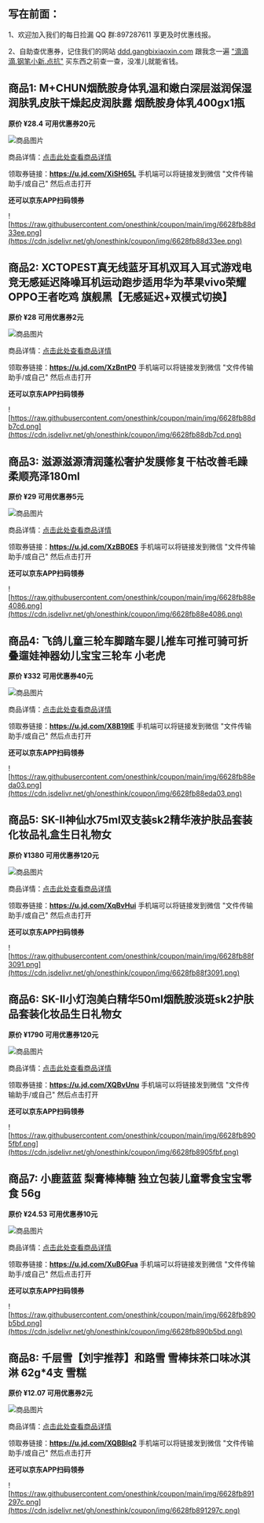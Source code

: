 ## 写在前面：

1、欢迎加入我们的每日捡漏 QQ 群:897287611 享更及时优惠线报。

2、自助查优惠券，记住我们的网站 [ddd.gangbixiaoxin.com](https://ddd.gangbixiaoxin.com) 跟我念一遍 ["滴滴滴.钢笔小新.点抗"](https://ddd.gangbixiaoxin.com) 买东西之前查一查，没准儿就能省钱。

## 商品1: M+CHUN烟酰胺身体乳温和嫩白深层滋润保湿润肤乳皮肤干燥起皮润肤露 烟酰胺身体乳400gx1瓶

**原价 ¥28.4 可用优惠券20元**

![商品图片](http://img14.360buyimg.com/n1/jfs/t1/244927/25/7154/90827/661793e8F57c35e19/32a3d741256a0984.png)

商品详情：[点击此处查看商品详情](https://union-click.jd.com/jdc?e=1003156031&amp;p=JF8BARoJK1olXwQAUFdVDk4WB18IGlocVAYGXF5YAU8WBV9MRANLAjZbERscSkAJHTdNTwcKBlMdBgABFksWAmYBG18dXQMLUF9bFxJSXzI4WgBiB3BJP18_YQ9iUAZTQzpzBmViElJROEonAG4IHFITWgALUW5cWEpHAj8JS1olXQYyFTBdCk8XAWwJEmsUbQYEVFxVDEMRAmkKElolXQ4FZInwsJ6dsrqAoo-L1dG784vUtJ-Ji184K1glXQcDVl5ZD0oVA184G2sWbVhsVQ1aDRsWBTxmRhxAHlRGUgUzCEsRBmkAGFMlXwcDVlxtOHtSVxVLTDxWWF1QMD0HCilPWitdewlqCk5sVgcGCjZTay5sQFJBNQ5rEF0hOHs)

领取券链接：**https://u.jd.com/XiSH65L** 手机端可以将链接发到微信 "文件传输助手/或自己" 然后点击打开

**还可以京东APP扫码领券**

![https://raw.githubusercontent.com/onesthink/coupon/main/img/6628fb88d33ee.png](https://cdn.jsdelivr.net/gh/onesthink/coupon/img/6628fb88d33ee.png)

## 商品2: XCTOPEST真无线蓝牙耳机双耳入耳式游戏电竞无感延迟降噪耳机运动跑步适用华为苹果vivo荣耀OPPO王者吃鸡 旗舰黑【无感延迟+双模式切换】

**原价 ¥28 可用优惠券2元**

![商品图片](http://img14.360buyimg.com/n1/jfs/t1/247744/35/4869/273105/65d444ecF63f015cb/81bcb4bf5d44b694.jpg)

商品详情：[点击此处查看商品详情](https://union-click.jd.com/jdc?e=1003156031&amp;p=JF8BARoJK1olXwMHXV5eD0oXB18IGlodWQ8DUV1eCEMWC19MRANLAjZbERscSkAJHTdNTwcKBlMdBgABFksWAmcMEloQXgUCXF9VFxJSXzI4UzB2Dn4LHwI4AC1QADdJbANXNAFwElJROEonAG4IHFITWgALUW5cWEpHAj8JS1olXQYyFTBdDU4TBWYOG2sUbQYEVFxVDEMRA24AGV4lXQ4FZInwsJ6dsrqAoo-L1dG784vUtJ-Ji184K1glXQcDVl5ZD0oVA184G2sWbVhsVQ1bC08eBGZmRhxAHlREHFczCE4UAmkAHlIlXwcDVlxtOHtXRDZzaA5mW05WVQkdACJRABJXQCdpLWVsUx4bASt3QiZ8GgtzCAZGMQpdOHs)

领取券链接：**https://u.jd.com/XzBntP0** 手机端可以将链接发到微信 "文件传输助手/或自己" 然后点击打开

**还可以京东APP扫码领券**

![https://raw.githubusercontent.com/onesthink/coupon/main/img/6628fb88db7cd.png](https://cdn.jsdelivr.net/gh/onesthink/coupon/img/6628fb88db7cd.png)

## 商品3: 滋源滋源清润蓬松奢护发膜修复干枯改善毛躁柔顺亮泽180ml

**原价 ¥29 可用优惠券5元**

![商品图片](http://img14.360buyimg.com/n1/jfs/t1/156657/13/42269/86273/65f01618F864b7cc4/081db10b9cd0a35e.jpg)

商品详情：[点击此处查看商品详情](https://union-click.jd.com/jdc?e=1003156031&amp;p=JF8BASYJK1olXwMFU11VDE4SAl8IGloUWAABVlxYC0InRzBQRQQlBENHFRxWFlVPRjtUBABAQlRcCEBdCUoWBmkLGVkQXg8dDRsBVXtLdWpwBS5cBGZKMgk9ewpVfmh8SwtlUQoyVW5eCUsQCmkPHVIQbQdSVQ5cWEpHAl8IG2tXM9KK2orbp52onbqDsI2w2dKe9Yr5v5-sk18JK1sTXQQKUFZbCEkUAWw4G1MSbdGv7IvXuZ6furuWk4ys-tOL6IrDgHsnM2w4G1oUXwYGU19fCHsnA18LKwV7XFUFUQpcDEJ5XihdWAldHQNsVF5bDUwSAmg4GVoUXwQyZG4nYR9MeChKcgVSP19hEjcmcAhSVjBKTlx7X3x_FS08bjJCXSZDa15zKVQAZG4)

领取券链接：**https://u.jd.com/XzBB0ES** 手机端可以将链接发到微信 "文件传输助手/或自己" 然后点击打开

**还可以京东APP扫码领券**

![https://raw.githubusercontent.com/onesthink/coupon/main/img/6628fb88e4086.png](https://cdn.jsdelivr.net/gh/onesthink/coupon/img/6628fb88e4086.png)

## 商品4: 飞鸽儿童三轮车脚踏车婴儿推车可推可骑可折叠遛娃神器幼儿宝宝三轮车 小老虎

**原价 ¥332 可用优惠券40元**

![商品图片](http://img14.360buyimg.com/n1/jfs/t1/189185/26/42658/128274/6628d7f8Fb85ae924/3535f836af69d93a.jpg)

商品详情：[点击此处查看商品详情](https://union-click.jd.com/jdc?e=1003156031&amp;p=JF8BARoJK1olXwMGUlxUDE0WC18IGloSVAIFXF9UD0sXAV9MRANLAjZbERscSkAJHTdNTwcKBlMdBgABFksWAmgBH1wdXA8FVF5fFxJSXzI4eStBBFp9NBg-Wxt0BBNdRRpVCAUAAlJROEonAG4IHFITWgALUW5cWEpHAj8JS1olXQYyFTBdCU4WBGoAEmsUbQYEVFxVDEMRA2oMHFMlXQ4FZInwsJ6dsrqAoo-L1dG784vUtJ-Ji184K1glXQcDVl5ZD0oVA184G2sWbVhsVQ1bCksVAm5mRhxAHlRJF1szCEsQBW0BG1olXwcDVlxtOHtwfGxeRi98KFtCAVspaC5TX2p-Ry5WOQdsVikrXjxTSiZWRl1GFVJKJ15YOHs)

领取券链接：**https://u.jd.com/X8B19lE** 手机端可以将链接发到微信 "文件传输助手/或自己" 然后点击打开

**还可以京东APP扫码领券**

![https://raw.githubusercontent.com/onesthink/coupon/main/img/6628fb88eda03.png](https://cdn.jsdelivr.net/gh/onesthink/coupon/img/6628fb88eda03.png)

## 商品5: SK-II神仙水75ml双支装sk2精华液护肤品套装化妆品礼盒生日礼物女

**原价 ¥1380 可用优惠券120元**

![商品图片](http://img14.360buyimg.com/n1/jfs/t1/175598/39/45287/459906/6628d6e5F6313fd4b/622c954a56e2b970.png)

商品详情：[点击此处查看商品详情](https://union-click.jd.com/jdc?e=1003156031&amp;p=JF8BAQ8JK1olXDYCVV9cC08QC2oBH1MlGVlaCgFtUQ5SQi0DBUVNGFJeSwUIFxlJX3EIGloUXgIFXFtUDEMIWipURmscXUFcFxk6XihyWzpjYxpxWH9hVT8LBEcnAl8LGlsSVAAFUldYOEpHAj8JS1pFXDYCVG4LZksWAm4JGlMcXgYyVW5dDksVC2sAHVsTWAYCZF5VD3vArtfdkerA1b_WytaKsezCitPchdMlbTYBZF5cCUkXB2gJGVslbQYyV24DZkpEBGpcGl8cM1tFAR0ICAMebW8IHV4SWg8KZFxcCUkVM184Qx1xAANZAFc_aiBpQihrfwYRKUNkKyxaZklCVGptUBlPDmRjBgBcYxJlXF84)

领取券链接：**https://u.jd.com/XqBvHui** 手机端可以将链接发到微信 "文件传输助手/或自己" 然后点击打开

**还可以京东APP扫码领券**

![https://raw.githubusercontent.com/onesthink/coupon/main/img/6628fb88f3091.png](https://cdn.jsdelivr.net/gh/onesthink/coupon/img/6628fb88f3091.png)

## 商品6: SK-II小灯泡美白精华50ml烟酰胺淡斑sk2护肤品套装化妆品生日礼物女

**原价 ¥1790 可用优惠券120元**

![商品图片](http://img14.360buyimg.com/n1/jfs/t1/232586/15/16689/94626/6628d6dfF62004a0d/00fb688124fa57a3.jpg)

商品详情：[点击此处查看商品详情](https://union-click.jd.com/jdc?e=1003156031&amp;p=JF8BAQ8JK1olXDYCVV9cDUgWBGsMGFIlGVlaCgFtUQ5SQi0DBUVNGFJeSwUIFxlJX3EIGloUWAUDU1pZC0IIWipURmtvG1ldKCs7DihTGQdLegxKNXJAMSILBEcnAl8LGlsSVAAFUldYOEpHAj8JS1pFXDYCVG4LZksWAm4JGlMcXgYyVW5dDksVC2sAHVscWwQGZF5VD3vArtfdkerA1b_WytaKsezCitPchdMlbTYBZF5cCUkXB2gJGVslbQYyV24DZkpEBGoBG1sQM1tFAR0ICwNQbW8IEloUWwILZFxcCUkVM184RhIXPHkCUyBVYSMfextTTxtdDQV3PBlVZklLChIBf1JxCw5rUCAYXk58YF84)

领取券链接：**https://u.jd.com/XQBvUnu** 手机端可以将链接发到微信 "文件传输助手/或自己" 然后点击打开

**还可以京东APP扫码领券**

![https://raw.githubusercontent.com/onesthink/coupon/main/img/6628fb8905fbf.png](https://cdn.jsdelivr.net/gh/onesthink/coupon/img/6628fb8905fbf.png)

## 商品7: 小鹿蓝蓝 梨膏棒棒糖 独立包装儿童零食宝宝零食 56g

**原价 ¥24.53 可用优惠券10元**

![商品图片](http://img14.360buyimg.com/n1/jfs/t1/181235/4/44227/133244/66262351F32f3f294/175fa690f31eb8c7.jpg)

商品详情：[点击此处查看商品详情](https://union-click.jd.com/jdc?e=1003156031&amp;p=JF8BASUJK1olXwMFUlhbDEoTCl8IGloUXgMLV1heDUsnRzBQRQQlBENHFRxWFlVPRjtUBABAQlRcCEBdCUoWAGoBGF0WWAYdDRsBVXsUQgRbblMQO2NdDD0PTjRrXQx3Zz9DUQoyVW5eCUsQCmkPHVIQbQdSVQ5cWEpHAl8IG2tXM1NWAB0OVQ9D2tmTwvqBiqCkjefc3MCxM244G10VXw4GXFtYCUsSAF8IE1wliqu6gdTs3cOu1_GAzOKyiI--gMDVOHsnAF8IGloXXQIFVVxdOHsXM2w4RTUUDgABAF0KCSVKRDpLHV4UWWgCUV1eCUwUAF8KGloXXzYyZDckb0NAXWdQWSEWNVtDUyUNfRR1YwZcZDUXJH1AU1s_QTxVXjh-eQlyXXwyZA)

领取券链接：**https://u.jd.com/XuBGFua** 手机端可以将链接发到微信 "文件传输助手/或自己" 然后点击打开

**还可以京东APP扫码领券**

![https://raw.githubusercontent.com/onesthink/coupon/main/img/6628fb890b5bd.png](https://cdn.jsdelivr.net/gh/onesthink/coupon/img/6628fb890b5bd.png)

## 商品8: 千层雪【刘宇推荐】和路雪 雪棒抹茶口味冰淇淋 62g*4支 雪糕

**原价 ¥12.07 可用优惠券2元**

![商品图片](http://img14.360buyimg.com/n1/jfs/t1/159542/8/44562/151951/660ab4f9F18e96c87/33b37ebdff9d6c81.jpg)

商品详情：[点击此处查看商品详情](https://union-click.jd.com/jdc?e=1003156031&amp;p=JF8BARgJK1olXwMFUl9UCEweCl8IGloUVAcFUFlYDUMnRzBQRQQlBENHFRxWFlVPRjtUBABAQlRcCEBdCUoWCm4PH1wQWA4dDRsBVXtMeWlaGRxdGGQCDCAebBEeWC9NbT11UQoyVW5eCUsQCmkPHVIQbQdSVQ5cWEpHAl8IG2tXM0BSCQNdC0kSAW8NK1olXQACVlZeD0keBWgJHWsVVQEyg_Pl3cGm1uexz8Wdir-lgdfh3NWfM184GGsVXAcAVFpaCUkXM18IK1glA2gDB1lYAUsWAQFVXA4TBVhaBzBUDk4VB2cNK1kUXAQAZG5tSAxOeBxdaF1dCQdEJg4-AEJqSg1aEwwUMwFCElc9aAped25hYCBVPmEFVG5t)

领取券链接：**https://u.jd.com/XQBBIq2** 手机端可以将链接发到微信 "文件传输助手/或自己" 然后点击打开

**还可以京东APP扫码领券**

![https://raw.githubusercontent.com/onesthink/coupon/main/img/6628fb891297c.png](https://cdn.jsdelivr.net/gh/onesthink/coupon/img/6628fb891297c.png)

